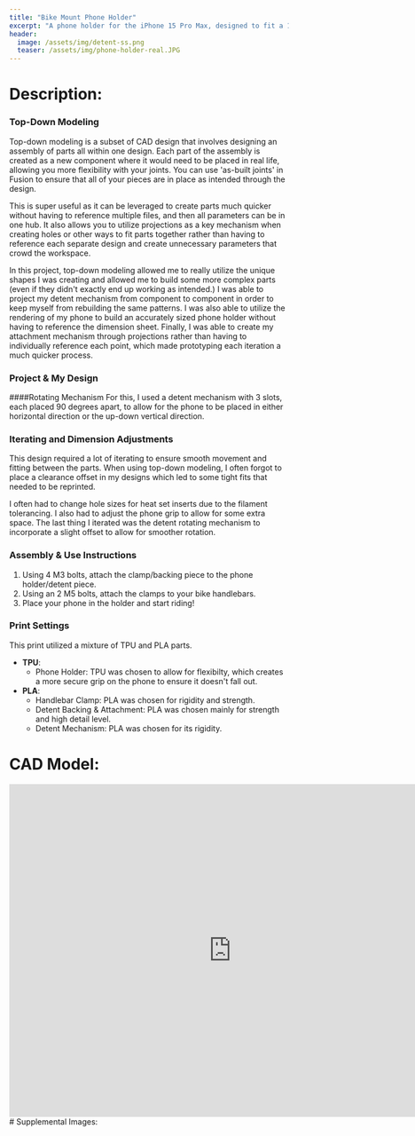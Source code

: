 ```yaml
---
title: "Bike Mount Phone Holder"
excerpt: "A phone holder for the iPhone 15 Pro Max, designed to fit a 1" bike handlebar. This phone holder locks into place and allows you to easily rotate your phone from vertical to horizontal on-the-go!"
header:
  image: /assets/img/detent-ss.png
  teaser: /assets/img/phone-holder-real.JPG
---
```


# Description: 

### Top-Down Modeling 

Top-down modeling is a subset of CAD design that involves designing an assembly of parts all within one design. Each part of the assembly is created as a new component where it would need to be placed in real life, allowing you more flexibility with your joints. You can use 'as-built joints' in Fusion to ensure that all of your pieces are in place as intended through the design.

This is super useful as it can be leveraged to create parts much quicker without having to reference multiple files, and then all parameters can be in one hub. It also allows you to utilize projections as a key mechanism when creating holes or other ways to fit parts together rather than having to reference each separate design and create unnecessary parameters that crowd the workspace.

In this project, top-down modeling allowed me to really utilize the unique shapes I was creating and allowed me to build some more complex parts (even if they didn't exactly end up working as intended.) I was able to project my detent mechanism from component to component in order to keep myself from rebuilding the same patterns. I was also able to utilize the rendering of my phone to build an accurately sized phone holder without having to reference the dimension sheet. Finally, I was able to create my attachment mechanism through projections rather than having to individually reference each point, which made prototyping each iteration a much quicker process.

### Project & My Design 

####Rotating Mechanism
For this, I used a detent mechanism with 3 slots, each placed 90 degrees apart, to allow for the phone to be placed in either horizontal direction or the up-down vertical direction.

### Iterating and Dimension Adjustments
This design required a lot of iterating to ensure smooth movement and fitting between the parts. When using top-down modeling, I often forgot to place a clearance offset in my designs which led to some tight fits that needed to be reprinted. 

I often had to change hole sizes for heat set inserts due to the filament tolerancing. I also had to adjust the phone grip to allow for some extra space. The last thing I iterated was the detent rotating mechanism to incorporate a slight offset to allow for smoother rotation.

### Assembly & Use Instructions
1. Using 4 M3 bolts, attach the clamp/backing piece to the phone holder/detent piece.
2.  Using an 2 M5 bolts, attach the clamps to your bike handlebars.
3. Place your phone in the holder and start riding!


### Print Settings

This print utilized a mixture of TPU and PLA parts.
 
* **TPU**: 
  * Phone Holder: TPU was chosen to allow for flexibilty, which creates a more secure grip on the phone to ensure it doesn't fall out. 
* **PLA**: 
  * Handlebar Clamp: PLA was chosen for rigidity and strength.
  * Detent Backing & Attachment: PLA was chosen mainly for strength and high detail level.
  * Detent Mechanism: PLA was chosen for its rigidity.


# CAD Model:

<iframe src="https://vanderbilt643.autodesk360.com/shares/public/SH286ddQT78850c0d8a454721c9b2610f287?mode=embed" width="800" height="600" allowfullscreen="true" webkitallowfullscreen="true" mozallowfullscreen="true"  frameborder="0"></iframe>
# Supplemental Images:
